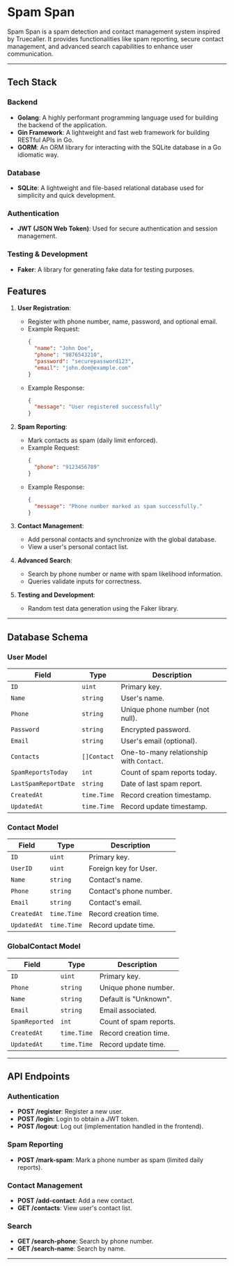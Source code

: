 # Spam Span

Spam Span is a spam detection and contact management system inspired by Truecaller. It provides functionalities like spam reporting, secure contact management, and advanced search capabilities to enhance user communication.

---
## Tech Stack

### Backend
- **Golang**: A highly performant programming language used for building the backend of the application.
- **Gin Framework**: A lightweight and fast web framework for building RESTful APIs in Go.
- **GORM**: An ORM library for interacting with the SQLite database in a Go idiomatic way.

### Database
- **SQLite**: A lightweight and file-based relational database used for simplicity and quick development.

### Authentication
- **JWT (JSON Web Token)**: Used for secure authentication and session management.

### Testing & Development
- **Faker**: A library for generating fake data for testing purposes.

## Features

1. **User Registration**:  
   - Register with phone number, name, password, and optional email.
   - Example Request:
     ```json
     {
       "name": "John Doe",
       "phone": "9876543210",
       "password": "securepassword123",
       "email": "john.doe@example.com"
     }
     ```
   - Example Response:
     ```json
     {
       "message": "User registered successfully"
     }
     ```

2. **Spam Reporting**:  
   - Mark contacts as spam (daily limit enforced).
   - Example Request:
     ```json
     {
       "phone": "9123456789"
     }
     ```
   - Example Response:
     ```json
     {
       "message": "Phone number marked as spam successfully."
     }
     ```

3. **Contact Management**:  
   - Add personal contacts and synchronize with the global database.
   - View a user's personal contact list.

4. **Advanced Search**:  
   - Search by phone number or name with spam likelihood information.
   - Queries validate inputs for correctness.

5. **Testing and Development**:  
   - Random test data generation using the Faker library.

---

## Database Schema

### User Model
| Field               | Type          | Description                          |
|---------------------|---------------|--------------------------------------|
| `ID`                | `uint`        | Primary key.                         |
| `Name`              | `string`      | User's name.                         |
| `Phone`             | `string`      | Unique phone number (not null).      |
| `Password`          | `string`      | Encrypted password.                  |
| `Email`             | `string`      | User's email (optional).             |
| `Contacts`          | `[]Contact`   | One-to-many relationship with `Contact`. |
| `SpamReportsToday`  | `int`         | Count of spam reports today.         |
| `LastSpamReportDate`| `string`      | Date of last spam report.            |
| `CreatedAt`         | `time.Time`   | Record creation timestamp.           |
| `UpdatedAt`         | `time.Time`   | Record update timestamp.             |

### Contact Model
| Field         | Type          | Description              |
|---------------|---------------|--------------------------|
| `ID`          | `uint`        | Primary key.             |
| `UserID`      | `uint`        | Foreign key for User.    |
| `Name`        | `string`      | Contact's name.          |
| `Phone`       | `string`      | Contact's phone number.  |
| `Email`       | `string`      | Contact's email.         |
| `CreatedAt`   | `time.Time`   | Record creation time.    |
| `UpdatedAt`   | `time.Time`   | Record update time.      |

### GlobalContact Model
| Field         | Type          | Description              |
|---------------|---------------|--------------------------|
| `ID`          | `uint`        | Primary key.             |
| `Phone`       | `string`      | Unique phone number.     |
| `Name`        | `string`      | Default is "Unknown".    |
| `Email`       | `string`      | Email associated.        |
| `SpamReported`| `int`         | Count of spam reports.   |
| `CreatedAt`   | `time.Time`   | Record creation time.    |
| `UpdatedAt`   | `time.Time`   | Record update time.      |

---

## API Endpoints

### Authentication
- **POST /register**: Register a new user.  
- **POST /login**: Login to obtain a JWT token.  
- **POST /logout**: Log out (implementation handled in the frontend).

### Spam Reporting
- **POST /mark-spam**: Mark a phone number as spam (limited daily reports).

### Contact Management
- **POST /add-contact**: Add a new contact.  
- **GET /contacts**: View user's contact list.

### Search
- **GET /search-phone**: Search by phone number.  
- **GET /search-name**: Search by name.  

---

